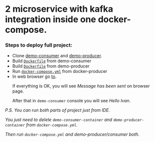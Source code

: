 # 2 microservice with kafka integration inside one docker-compose.

### Steps to deploy full project:

* Clone [demo-consumer](https://github.com/SerBuryat/demo-consumer) and [demo-producer](https://github.com/SerBuryat/demo-producer).
* Build [`Dockerfile`](https://github.com/SerBuryat/demo-producer/blob/master/Dockerfile) from demo-consumer 
* Build [`Dockerfile`](https://github.com/SerBuryat/demo-consumer/blob/master/Dockerfile) from demo-producer
* Run [`docker-compose.yml`](https://github.com/SerBuryat/demo-producer/blob/master/docker-compose.yml) from docker-producer
* In web browser go [to](http://localhost:8080/demo/send). <p> If everything is OK, you will see *Message has been sent*
on browser page. </p> <p> After that in `demo-consumer` console you will see *Hello Ivan*. </p>

*P.S. You can run both parts of project just from IDE. <p> You just need to delete
`demo-consumer-container` and `demo-producer-container` from `docker-compose.yml`. </p>
Then run `docker-compose.yml` and demo-producer/consumer both.*